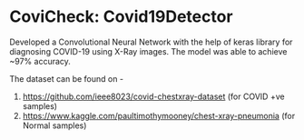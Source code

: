 # CoviCheck: Covid19Detector
Developed a Convolutional Neural Network with the help of keras library for diagnosing COVID-19 using X-Ray images. The model was able to achieve ~97% accuracy.

The dataset can be found on - 
1. https://github.com/ieee8023/covid-chestxray-dataset (for COVID +ve samples)
2. https://www.kaggle.com/paultimothymooney/chest-xray-pneumonia (for Normal samples)

